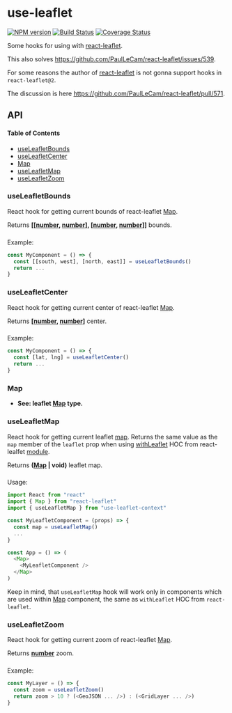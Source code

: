 # use-leaflet

[![NPM version](https://img.shields.io/npm/v/use-leaflet.svg?style=flat-square)](https://npmjs.org/package/use-leaflet)
[![Build Status](https://img.shields.io/travis/vadzim/use-leaflet/master.svg?style=flat-square)](https://travis-ci.org/vadzim/use-leaflet)
[![Coverage Status](https://img.shields.io/codecov/c/github/vadzim/use-leaflet/master.svg?style=flat-square)](https://codecov.io/gh/vadzim/use-leaflet/branch/master)

Some hooks for using with [react-leaflet](https://www.npmjs.com/package/react-leaflet).

This also solves <https://github.com/PaulLeCam/react-leaflet/issues/539>.

For some reasons the author of [react-leaflet](https://www.npmjs.com/package/react-leaflet) is not gonna support hooks in `react-leaflet@2`.

The discussion is here <https://github.com/PaulLeCam/react-leaflet/pull/571>.

## API

<!-- Generated by documentation.js. Update this documentation by updating the source code. -->

#### Table of Contents

-   [useLeafletBounds](#useleafletbounds)
-   [useLeafletCenter](#useleafletcenter)
-   [Map](#map)
-   [useLeafletMap](#useleafletmap)
-   [useLeafletZoom](#useleafletzoom)

### useLeafletBounds

React hook for getting current bounds of react-leaflet [Map](https://react-leaflet.js.org/docs/en/components.html#map).

Returns **\[\[[number](https://developer.mozilla.org/docs/Web/JavaScript/Reference/Global_Objects/Number), [number](https://developer.mozilla.org/docs/Web/JavaScript/Reference/Global_Objects/Number)], \[[number](https://developer.mozilla.org/docs/Web/JavaScript/Reference/Global_Objects/Number), [number](https://developer.mozilla.org/docs/Web/JavaScript/Reference/Global_Objects/Number)]]** bounds.

### 

Example:

```javascript
const MyComponent = () => {
  const [[south, west], [north, east]] = useLeafletBounds()
  return ...
}
```

### useLeafletCenter

React hook for getting current center of react-leaflet [Map](https://react-leaflet.js.org/docs/en/components.html#map).

Returns **\[[number](https://developer.mozilla.org/docs/Web/JavaScript/Reference/Global_Objects/Number), [number](https://developer.mozilla.org/docs/Web/JavaScript/Reference/Global_Objects/Number)]** center.

### 

Example:

```javascript
const MyComponent = () => {
  const [lat, lng] = useLeafletCenter()
  return ...
}
```

### Map

-   **See: leaflet [Map](https://leafletjs.com/reference.html#map) type.**

### useLeafletMap

React hook for getting current leaflet [map](https://leafletjs.com/reference.html#map). Returns the same value as the `map` member of the `leaflet` prop when using [withLeaflet](https://react-leaflet.js.org/docs/en/context.html) HOC from react-lealfet [module](https://www.npmjs.com/package/react-leaflet).

Returns **([Map](#map) | void)** leaflet map.

### 

Usage:

```javascript
import React from "react"
import { Map } from "react-leaflet"
import { useLeafletMap } from "use-leaflet-context"

const MyLeafletComponent = (props) => {
  const map = useLeafletMap()
  ...
}

const App = () => (
  <Map>
    <MyLeafletComponent />
  </Map>
)
```

Keep in mind, that `useLeafletMap` hook will work only in components which are used within [Map](https://react-leaflet.js.org/docs/en/components.html#map) component, the same as `withLeaflet` HOC from `react-leaflet`.

### useLeafletZoom

React hook for getting current zoom of react-leaflet [Map](https://react-leaflet.js.org/docs/en/components.html#map).

Returns **[number](https://developer.mozilla.org/docs/Web/JavaScript/Reference/Global_Objects/Number)** zoom.

### 

Example:

```javascript
const MyLayer = () => {
  const zoom = useLeafletZoom()
  return zoom > 10 ? (<GeoJSON ... />) : (<GridLayer ... />)
}
```
